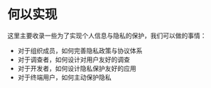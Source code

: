 # 何以实现

这里主要收录一些为了实现个人信息与隐私的保护，我们可以做的事情：

- 对于组织成员，如何完善隐私政策与协议体系
- 对于调查者，如何设计对用户友好的调查
- 对于开发者，如何设计隐私保护友好的应用
- 对于终端用户，如何主动保护隐私
